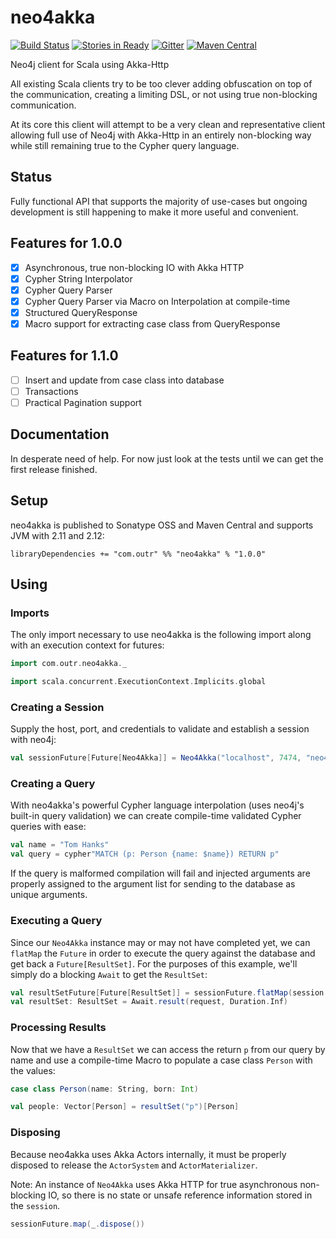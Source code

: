 # neo4akka

[![Build Status](https://travis-ci.org/outr/neo4akka.svg?branch=master)](https://travis-ci.org/outr/neo4akka)
[![Stories in Ready](https://badge.waffle.io/outr/neo4akka.png?label=ready&title=Ready)](https://waffle.io/outr/neo4akka)
[![Gitter](https://badges.gitter.im/Join%20Chat.svg)](https://gitter.im/outr/neo4akka)
[![Maven Central](https://img.shields.io/maven-central/v/com.outr/neo4akka_2.11.svg)](https://maven-badges.herokuapp.com/maven-central/com.outr/neo4akka_2.11)

Neo4j client for Scala using Akka-Http

All existing Scala clients try to be too clever adding obfuscation on top of the communication, creating a limiting DSL, or not using true non-blocking communication.

At its core this client will attempt to be a very clean and representative client allowing full use of Neo4j with Akka-Http in an entirely non-blocking way while still remaining true to the Cypher query language.

## Status

Fully functional API that supports the majority of use-cases but ongoing development is still happening to make it more
useful and convenient.

## Features for 1.0.0

* [X] Asynchronous, true non-blocking IO with Akka HTTP
* [X] Cypher String Interpolator
* [X] Cypher Query Parser
* [X] Cypher Query Parser via Macro on Interpolation at compile-time
* [X] Structured QueryResponse
* [X] Macro support for extracting case class from QueryResponse

## Features for 1.1.0
* [ ] Insert and update from case class into database
* [ ] Transactions
* [ ] Practical Pagination support

## Documentation

In desperate need of help. For now just look at the tests until we can get the first release finished.

## Setup

neo4akka is published to Sonatype OSS and Maven Central and supports JVM with 2.11 and 2.12:

```
libraryDependencies += "com.outr" %% "neo4akka" % "1.0.0"
```

## Using

### Imports

The only import necessary to use neo4akka is the following import along with an execution context for futures:

```scala
import com.outr.neo4akka._

import scala.concurrent.ExecutionContext.Implicits.global
```

### Creating a Session

Supply the host, port, and credentials to validate and establish a session with neo4j:

```scala
val sessionFuture[Future[Neo4Akka]] = Neo4Akka("localhost", 7474, "neo4j", "password")
```

### Creating a Query

With neo4akka's powerful Cypher language interpolation (uses neo4j's built-in query validation) we can create compile-time
validated Cypher queries with ease:

```scala
val name = "Tom Hanks"
val query = cypher"MATCH (p: Person {name: $name}) RETURN p"
```

If the query is malformed compilation will fail and injected arguments are properly assigned to the argument list for sending
to the database as unique arguments.

### Executing a Query

Since our `Neo4Akka` instance may or may not have completed yet, we can `flatMap` the `Future` in order to execute the
query against the database and get back a `Future[ResultSet]`. For the purposes of this example, we'll simply do a blocking
`Await` to get the `ResultSet`:

```scala
val resultSetFuture[Future[ResultSet]] = sessionFuture.flatMap(session => session(query))
val resultSet: ResultSet = Await.result(request, Duration.Inf)
```

### Processing Results

Now that we have a `ResultSet` we can access the return `p` from our query by name and use a compile-time Macro to populate
a case class `Person` with the values:

```scala
case class Person(name: String, born: Int)

val people: Vector[Person] = resultSet("p")[Person]
```

### Disposing

Because neo4akka uses Akka Actors internally, it must be properly disposed to release the `ActorSystem` and `ActorMaterializer`.

Note: An instance of `Neo4Akka` uses Akka HTTP for true asynchronous non-blocking IO, so there is no state or unsafe reference
information stored in the `session`.

```scala
sessionFuture.map(_.dispose())
```